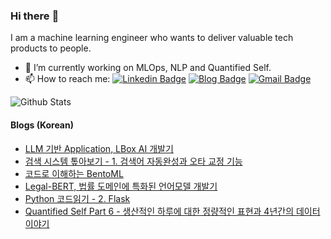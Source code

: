 ### Hi there :wave:

I am a machine learning engineer who wants to deliver valuable tech products to people.

- 🔭 I’m currently working on MLOps, NLP and Quantified Self.
- 📫 How to reach me: [![Linkedin Badge](https://img.shields.io/badge/-Linkedin-4169E1?style=flat-square&logo=Linkedin&logoColor=white&&link=https://www.linkedin.com/in/vividha-rawat-761905143/)](https://www.linkedin.com/in/dongjun-lee/)
[![Blog Badge](https://img.shields.io/badge/-Blog-000?style=flat-square&logo=Github&logoColor=white&&link=https://dongjunlee.github.io/)](https://dongjunlee.github.io/)
[![Gmail Badge](https://img.shields.io/badge/-Gmail-c14438?style=flat-square&logo=Gmail&logoColor=white&link=mailto:rvividha@gmail.com)](mailto:humanbrain.djlee@gmail.com)


![Github Stats](https://github-readme-stats.vercel.app/api?username=DongjunLee&show_icons=true&count_private=true&theme=gotham)

#### Blogs (Korean)

- [LLM 기반 Application, LBox AI 개발기](https://medium.com/lbox-team/llm-%EA%B8%B0%EB%B0%98-application-lbox-ai-%EA%B0%9C%EB%B0%9C%EA%B8%B0-e00fdcad705f)
- [검색 시스템 톺아보기 - 1. 검색어 자동완성과 오타 교정 기능](https://medium.com/lbox-team/%EA%B2%80%EC%83%89-%EC%8B%9C%EC%8A%A4%ED%85%9C-%ED%86%BA%EC%95%84%EB%B3%B4%EA%B8%B0-1-%EA%B2%80%EC%83%89%EC%96%B4-%EC%9E%90%EB%8F%99%EC%99%84%EC%84%B1%EA%B3%BC-%EC%98%A4%ED%83%80-%EA%B5%90%EC%A0%95-%EA%B8%B0%EB%8A%A5-bf93fffa5485)
- [코드로 이해하는 BentoML](https://medium.com/lbox-team/%EC%BD%94%EB%93%9C%EB%A1%9C-%EC%9D%B4%ED%95%B4%ED%95%98%EB%8A%94-bentoml-ca587fbc9fe3)
- [Legal-BERT, 법률 도메인에 특화된 언어모델 개발기](https://medium.com/lbox-team/legal-bert-%EB%B2%95%EB%A5%A0-%EB%8F%84%EB%A9%94%EC%9D%B8%EC%97%90-%ED%8A%B9%ED%99%94%EB%90%9C-%EC%96%B8%EC%96%B4%EB%AA%A8%EB%8D%B8-%EA%B0%9C%EB%B0%9C%EA%B8%B0-940d64a6f908)
- [Python 코드읽기 - 2. Flask](https://dongjunlee.github.io/code%20reading/CodeReading-2_Flask/)
- [Quantified Self Part 6 - 생산적인 하루에 대한 정량적인 표현과 4년간의 데이터 이야기](https://dongjunlee.github.io/quantified%20self/QS_Part_6_Analysis_My_Life/)

